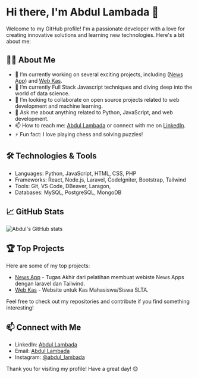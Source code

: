 # Hi there, I'm Abdul Lambada 👋

Welcome to my GitHub profile! I'm a passionate developer with a love for creating innovative solutions and learning new technologies. Here's a bit about me:

## 🧑‍💻 About Me

- 🔭 I’m currently working on several exciting projects, including ([News App](https://github.com/abdul-lambada/News-App.git)) and [Web Kas](https://github.com/abdul-lambada/website-kas.git).
- 🌱 I’m currently Full Stack Javascript techniques and diving deep into the world of data science.
- 👯 I’m looking to collaborate on open source projects related to web development and machine learning.
- 💬 Ask me about anything related to Python, JavaScript, and web development.
- 📫 How to reach me: [Abdul Lambada](mailto:engineertekno@gmail.com) or connect with me on [LinkedIn](https://www.linkedin.com/in/abdul-kholik-lambada/).
- ⚡ Fun fact: I love playing chess and solving puzzles!

## 🛠️ Technologies & Tools

- Languages: Python, JavaScript, HTML, CSS, PHP
- Frameworks: React, Node.js, Laravel, CodeIgniter, Bootstrap, Tailwind
- Tools: Git, VS Code, DBeaver, Laragon,
- Databases: MySQL, PostgreSQL, MongoDB

## 📈 GitHub Stats

![Abdul's GitHub stats](https://github-readme-stats.vercel.app/api?username=abdul-lambada&show_icons=true&theme=radical)

## 🏆 Top Projects

Here are some of my top projects:

- [News App](https://github.com/abdul-lambada/News-App.git) - Tugas Akhir dari pelatihan membuat webiste News Apps dengan laravel dan Tailwind.
- [Web Kas](https://github.com/abdul-lambada/website-kas.git) - Website untuk Kas Mahasiswa/Siswa SLTA.

Feel free to check out my repositories and contribute if you find something interesting!

## 📫 Connect with Me

- LinkedIn: [Abdul Lambada](https://www.linkedin.com/in/abdul-kholik-lambada/)
- Email: [Abdul Lambada](mailto:engineertekno@gmail.com)
- Instagram: [@abdul_lambada](https://instagram.com/abdul_lambada)

Thank you for visiting my profile! Have a great day! 😊
